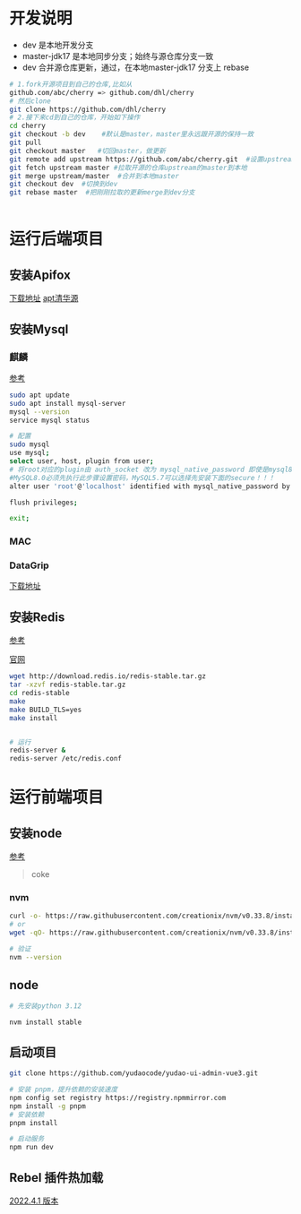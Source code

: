 # 开发说明
- dev 是本地开发分支
- master-jdk17 是本地同步分支；始终与源仓库分支一致
- dev 合并源仓库更新，通过，在本地master-jdk17 分支上 rebase

```bash
# 1.fork开源项目到自己的仓库,比如从
github.com/abc/cherry => github.com/dhl/cherry
# 然后clone 
git clone https://github.com/dhl/cherry
# 2.接下来cd到自己的仓库，开始如下操作
cd cherry
git checkout -b dev    #默认是master，master里永远跟开源的保持一致
git pull
git checkout master   #切回master，做更新
git remote add upstream https://github.com/abc/cherry.git  #设置upstream开源仓库.
git fetch upstream master #拉取开源的仓库upstream的master到本地
git merge upstream/master  #合并到本地master
git checkout dev  #切换到dev
git rebase master  #把刚刚拉取的更新merge到dev分支



```

# 运行后端项目

## 安装Apifox

[下载地址](https://apifox.com/?utm_source=baidu_pinzhuan&utm_medium=sem&utm_campaign=pinzhuan&utm_content=pinzhuan&utm_term=apifox)
[apt清华源](https://mirrors.tuna.tsinghua.edu.cn/help/ubuntu/)

## 安装Mysql

### 麒麟
[参考](https://blog.csdn.net/LogosTR_/article/details/125602116)

```bash
sudo apt update
sudo apt install mysql-server
mysql --version
service mysql status

# 配置
sudo mysql
use mysql;
select user, host, plugin from user;
# 将root对应的plugin由 auth_socket 改为 mysql_native_password 即使是mysql8.0也是，否则影响后续远程连接:
#MySQL8.0必须先执行此步骤设置密码，MySQL5.7可以选择先安装下面的secure！！！
alter user 'root'@'localhost' identified with mysql_native_password by 'root';

flush privileges;

exit;

```
### MAC

### DataGrip

[下载地址](https://www.jetbrains.com/datagrip/download/other.html)

## 安装Redis

[参考](https://redis.com.cn/linux-install-redis.html)

[官网](https://redis.io/docs/latest/operate/oss_and_stack/install/install-redis/install-redis-from-source/)
```bash
wget http://download.redis.io/redis-stable.tar.gz
tar -xzvf redis-stable.tar.gz
cd redis-stable
make
make BUILD_TLS=yes
make install


# 运行
redis-server &
redis-server /etc/redis.conf
```

# 运行前端项目

## 安装node

[参考](https://www.iocoder.cn/NodeJS/mac-install/)

> coke


### nvm

```bash
curl -o- https://raw.githubusercontent.com/creationix/nvm/v0.33.8/install.sh | bash
# or
wget -qO- https://raw.githubusercontent.com/creationix/nvm/v0.33.8/install.sh | bash

# 验证
nvm --version
```

## node

```bash
# 先安装python 3.12

nvm install stable
```

## 启动项目

```bash
git clone https://github.com/yudaocode/yudao-ui-admin-vue3.git

# 安装 pnpm，提升依赖的安装速度
npm config set registry https://registry.npmmirror.com
npm install -g pnpm
# 安装依赖
pnpm install

# 启动服务
npm run dev

```

## Rebel 插件热加载

[2022.4.1 版本]( https://plugins.jetbrains.com/plugin/4441-jrebel-and-xrebel/versions)
